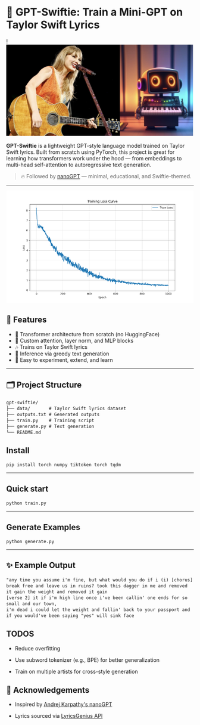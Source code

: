# 🎤 GPT-Swiftie: Train a Mini-GPT on Taylor Swift Lyrics
!![SwiftGPT Banner](https://github.com/isakovsh/gpt-swiftie/blob/master/images/image.png) 

**GPT-Swiftie** is a lightweight GPT-style language model trained on Taylor Swift lyrics. Built from scratch using PyTorch, this project is great for learning how transformers work under the hood — from embeddings to multi-head self-attention to autoregressive text generation.

> 🔥 Followed by [nanoGPT](https://github.com/karpathy/nanoGPT) — minimal, educational, and Swiftie-themed.

---
![Training Loss](https://github.com/isakovsh/gpt-swiftie/blob/master/images/loss_plot.png) 
## 🚀 Features

- 🧱 Transformer architecture from scratch (no HuggingFace)
- 🧠 Custom attention, layer norm, and MLP blocks
- 🎶 Trains on Taylor Swift lyrics
- 📝 Inference via greedy text generation
- 🧪 Easy to experiment, extend, and learn

---

## 🗂️ Project Structure
```
gpt-swiftie/
├── data/       # Taylor Swift lyrics dataset
├── outputs.txt # Generated outputs
├── train.py    # Training script
├── generate.py # Text generation
└── README.md
```

## Install
```
pip install torch numpy tiktoken torch tqdm
```
---
## Quick start
```
python train.py
```
---
## Generate Examples 
```
python generate.py
```
---
## ✨ Example Output
```
"any time you assume i'm fine, but what would you do if i (i) [chorus] 
break free and leave us in ruins? took this dagger in me and removed it gain the weight and removed it gain 
[verse 2] it if i'm high line once i've been callin' one ends for so small and our town, 
i'm dead i could let the weight and fallin' back to your passport and if you would've been saying "yes" will sink face 
```

## TODOS
- Reduce overfitting

- Use subword tokenizer (e.g., BPE) for better generalization

- Train on multiple artists for cross-style generation

## 🌟 Acknowledgements

- Inspired by [Andrej Karpathy's nanoGPT](https://github.com/karpathy/nanoGPT)

- Lyrics sourced via [LyricsGenius API](https://github.com/johnwmillr/LyricsGenius)
